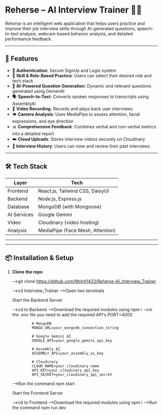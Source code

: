 # Reherse – AI Interview Trainer 🎤🧠

_Reherse_ is an intelligent web application that helps users practice and improve their job interview skills through AI-generated questions, speech-to-text analysis, webcam-based behavior analysis, and detailed performance feedback.

---

## 🚀 Features

- 🔐 **Authentication**: Secure SignUp and Login system
- 🎯 **Skill & Role-Based Practice**: Users can select their desired role and tech stack
- 🤖 **AI-Powered Question Generation**: Dynamic and relevant questions generated using GemenAI
- 🗣️ **Speech-to-Text**: Converts spoken responses to transcripts using AssemblyAI
- 🎥 **Video Recording**: Records and plays back user interviews
- 👁️ **Camera Analysis**: Uses MediaPipe to assess attention, facial expressions, and eye direction
- 📊 **Comprehensive Feedback**: Combines verbal and non-verbal metrics into a detailed report
- ☁️ **Cloud Uploads**: Stores interview videos securely on Cloudinary
- 📁 **Interview History**: Users can view and review their past interviews

---

## 🛠️ Tech Stack

| Layer        | Tech                                               |
|--------------|----------------------------------------------------|
| Frontend     | React.js, Tailwind CSS, DaisyUI                    |
| Backend      | Node.js, Express.js                                |
| Database     | MongoDB (with Mongoose)                            |
| AI Services  | Google Gemini                                      |
| Video        | Cloudinary (video hosting)                         |
| Analysis     | MediaPipe (Face Mesh, Attention)                   |

---


---

## 📦 Installation & Setup

1. **Clone the repo**
   
   -->git clone https://github.com/Mohit1423/Reherse-AI_Interview_Trainer

   -->cd Interview_Trainer
   -->Open two terminals

    Start the Backend Server

   -->cd to Backend
   -->Download the required modules using npm i 
   -->in the .env file you need to add the required API's
                PORT=4000

                # MongoDB
                MONGO_URL=your_mongodb_connection_string

                # Google Gemini AI
                GOOGLE_API=your_google_gemini_api_key

                # Assembly AI
                ASSEMBLY_API=your_assembly_ai_key

                # Cloudinary
                CLOUD_NAME=your_cloudinary_name
                API_KEY=your_cloudinary_api_key
                API_SECRET=your_cloudinary_api_secret

   -->Run the command npm start 

    Start the Frontend Server

    -->cd to Frontend
    -->Download the required modules using npm i 
    -->Run the command npm run dev

   
   

